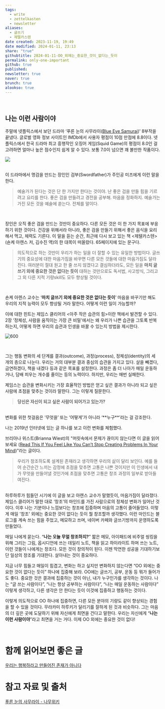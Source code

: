 ```yaml
---
tags:
  - write
  - zettelkasten
  - newsletter
aliases:
  - 글쓰기
  - 제텔카스텐
date created: 2023-11-19, 19:49
date modified: 2024-01-11, 23:13
share: "true"
githubtitle: 2024-01-11-OO_외에는_중요한_것이_없다는_듯이
permalink: only-one-important
github: true
published: 
newsletter: true
naver: true
brunch: true
alookso: true
---
```


<br>

## 나는 이런 사람이야


주말에 넷플릭스에서 보던 드라마 ‘푸른 눈의 사무라이([Blue Eye Samurai](https://www.imdb.com/title/tt13309742/?ref_=nv_sr_srsg_0_tt_3_nm_2_q_Blue%2520Eye%2520Samurai))’ 8부작을 끝냈다. 글로벌 영화 정보 사이트인 IMDb에서 사용자 평점이 10점 만점에 8.8이다. 넷플릭스에서 한국 드라마 최고 흥행작인 오징어 게임(Squid Game)의 평점이 8.0인 걸 고려하면 얼마나 높은 점수인지 쉽게 알 수 있다. 보통 7.0이 넘으면 꽤 볼만한 작품이다.


![](https://i.imgur.com/2bFOXFe.png)

<br>
이 드라마에서 명검을 만드는 장인인 검부(Swordfather)가 주인공 미즈에게 이런 말을 한다.
<br>

> 예술가가 된다는 것은 단 한 가지만 한다는 것이야. 
> 난 좋은 검을 만들 힘을 기르려고 요리를 한다. 
> 좋은 검을 만들려고 경전을 공부해. 마음을 정화하지. 
> 예술가는 가진 모든 것을 예술에 쏟는다. 전체를 말이다.

<br>

장인은 오직 좋은 검을 만드는 것만이 중요하다. 다른 모든 것은 이 한 가지 목표에 부응하기 위한 것이다. 건강을 위해서라 아니라, 좋은 검을 만들기 위해서 좋은 음식을 요리해서 먹고, 체력도 기른다.
이 말을 듣는 순간, 최근에 다시 보고 있는 책 <제텔카스텐> (숀케 아렌스 저, 김수진 역)의 한 대목이 떠올랐다. 65페이지에 있는 문구다.
<br>

> 의도적으로 하는 것만이 우리가 하는 일을 더 잘할 수 있는 유일한 방법이다.
> 글쓰기의 중요성에 대한 마음가짐을 바꾸면 다른 모든 것들에 대한 마음가짐도 달라진다.
> 여러분이 절대 원고 한 줄 쓰지 않겠다고 결심하더라도, 모든 일을 **마치 글쓰기 외에 중요한 것은 없다는 듯이** 대하는 것만으로도 독서법, 사고방식, 그리고 그 외 다른 지적 기량skill도 모두 향상될 것이다.

<br>

숀케 아렌스 교수는 ‘**마치 글쓰기 외에 중요한 것은 없다는 듯이**’ 마음을 바꾸기만 해도 우리의 지적 능력이 모두 향상될 거라 말한다. 어떻게 이런 일이 가능할까?


이에 대한 힌트는 제임스 클리어의 <아주 작은 습관의 힘>이란 책에서 발견할 수 있다. 2장 ‘정체성, 사람을 움직이는 가장 큰 비밀'에서는 왜 우리가 나쁜 습관을 그토록 반복하는지, 어떻게 하면 우리의 습관과 인생을 바꿀 수 있는지 방법을 제시한다.
<br>

![600](https://i.imgur.com/CQ0iN7G.png)

<br>

그는 행동 변화의 세 단계를 결과(outcome), 과정(process), 정체성(identity)의 세 개의 층으로 나눈다. 우리는 거의 대부분 결과 중심의 습관을 가지고 있다. 살을 빼겠다, 금연하겠다, 책을 내겠다 등과 같은 목표를 설정한다. 과정은 좀 더 나아가 매일 운동하거나, 담배 피우는 개수를 줄이는 등의 노력이다. 하지만, 우리는 매번 실패한다.

제임스는 습관을 변화시키는 가장 효율적인 방법은 얻고 싶은 결과가 아니라 되고 싶은 사람에 초점을 맞추는 것이라 말한다. 그는 이렇게 질문한다.
<br>

> **당신은 자신이 되고 싶은 사람이 되어가고 있는가?**

<br>
변화를 위한 첫걸음은 ‘무엇을’ 또는 ‘어떻게’가 아니라 ‘**누구**’라는 걸 강조한다.

나는 2019년 인터넷에 있는 글 하나를 보고 이런 변화를 체험했다.


브리아나 위스트(Brianna Wiest)의 "머릿속에서 문제가 끊이지 않는다면 이 글을 읽어보세요 ([Read This If You Feel Like You Can't Stop Creating Problems In Your Mind](https://www.huffpost.com/entry/read-this-if-you-feel-like-you-cant-stop-creating_b_578f7bc7e4b06fcf086d73f7))"라는 글이다.
<br>

> 우리가 창조하도록 설계된 존재라고 생각하면 우리의 삶이 달리 보인다. 예를 들어 순간순간 느끼는 감정에 초점을 맞추면 고통은 나쁜 것이지만 이 인생에서 내가 무엇을 만들어낼 것인가에 초점을 맞추면 고통은 창조 과정의 일부로 받아들여진다.

<br>
하루하루가 힘들던 시기에 이 글을 보고 아렌스 교수가 말했듯이, 마음가짐이 달라졌다. 제임스 클리어가 말한 대로 ‘창조’의 마인드를 가진 사람으로의 정체성 변화가 일어난 것이다. 이후 나는 기분이나 느낌보다는 창조에 집중하며 마음의 고통이 줄어들었다. 이렇게 매일 '창조' 외에는 중요한 것이 없다는 듯이 뭘 창조할까 생각했다. 이런 마인드는 블로그를 계속 쓰는 힘을 주었고, 메모하고 쓰며, 네이버 카페와 글쓰기방까지 운영하도록 만들었다.

매일 나에게 묻는다. “**나는 오늘 무얼 창조하지?**”
짧은 메모, 아이패드에 비주얼 씽킹을 위해 그리는 그림, 옵시디언에 쓰는 데일리 노트, 책을 읽고 하이라이트 하며 쓰는 노트, 이런 것들이 나에게는 창조다. 모든 것이 창의적이 된다. 이젠 막연한 성공을 기대하기보단 일상의 창조를 기대한다. 살아내는 것이 중요하다.


지금 너무 힘들고 매일이 힘겹고, 변화는 하고 싶지만 변화하지 않는다면 “OO 외에는 중요한 것이 없다는 듯이” 하나에 집중해 보라. OO에는 글쓰기, 공부, 운동 등 뭐가 들어가도 좋다. 중요한 것은 결과에 집중하는 것이 아닌, 내가 누구인가를 생각하는 것이다. 나는 “글 쓰는 사람이다”, “나는 항상 공부하는 사람이다”, “나는 매일 운동하는 사람이다” 이렇게 생각하고, 다른 생각은 안 한다는 듯이 이것에 집중하고 행동하는 것이다. 

이렇게 의도적으로 OO 하나에 집중하면, 다른 모든 분야의 기량도 같이 향상되는 경험을 할 수 있을 것이다. 무라카미 하루키가 달리기를 잘하게 된 것과 비슷하다. 그는 마음의 더 깊은 곳에 도달하기 위해 자신에게 최면을 건다고 말한다. 우리는 자신에게 “**나는 이런 사람이야**”라고 최면을 거는 거다. 이제 OO 외에는 중요한 것이 없다!

<br>


# 함께 읽어보면 좋은 글
[우리는 행복하라고 만들어진 존재가 아니다](https://brunch.co.kr/@analysisman/12)
<br>

# 참고 자료 및 출처
[푸른 눈의 사무라이 - 나무위키](https://namu.wiki/w/%ED%91%B8%EB%A5%B8%20%EB%88%88%EC%9D%98%20%EC%82%AC%EB%AC%B4%EB%9D%BC%EC%9D%B4)
<br>


